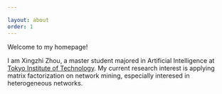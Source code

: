 ```yaml
---

layout: about
order: 1
---
```

Welcome to my homepage!

I am Xingzhi Zhou, a master student majored in Artificial Intelligence at [Tokyo Institute of Technology](https://www.titech.ac.jp/english/). My current research interest is applying matrix factorization on network mining, especially interesed in heterogeneous networks.
